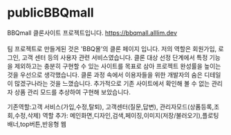 # publicBBQmall
BBQmall 클론사이트 프로젝트입니다.
https://bbqmall.alllim.dev<br/>
<br/>
팀 프로젝트로 만들게된 것은 'BBQ몰'의 클론 페이지 입니다. 저의 역할은 회원가입, 로그인, 고객 센터 등의 사용자 관련 서비스였습니다. 클론 대상 선정 단계에서 특정 기능을 제외하고는 충분히 구현할 수 있는 사이트를 목표로 삼아 프로젝트 완성률을 높이는 것을 우선으로 생각했습니다. 클론 과정 속에서 이용자들을 위한 개발자의 숨은 디테일이 많겠구나라는 것을 느꼈습니다. 추가적으로 기존 사이트에서 확인해 볼 수 없는 관리자 상품 관리 모드를 추상하여 구현해 보았습니다.<br/>

기존역할:고객 서비스(가입,수정,탈퇴), 고객센터(질문,답변), 관리자모드(상품등록,조회,수정,삭제)
역할 추가: 메인화면,디자인,검색,페이징,이미지(저장/불러오기),플로팅 배너,top버튼,반응형 웹
